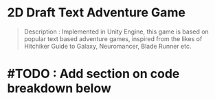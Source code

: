# 2D Draft Text Adventure Game

> Description : Implemented in Unity Engine, this game is based on popular text based adventure games, inspired from the likes of Hitchiker Guide to Galaxy, Neuromancer, Blade Runner etc.

# #TODO : Add section on code breakdown below 